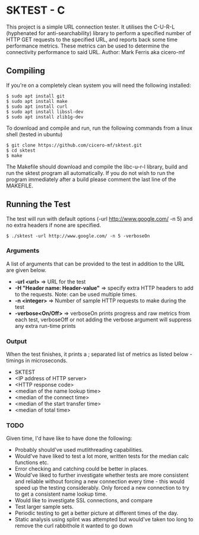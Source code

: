 SKTEST - C
============

This project is a simple URL connection tester. It utilises the C-U-R-L (hyphenated for anti-searchability)
library to perform a specified number of HTTP GET requests to the specified URL, and reports back some 
time performance metrics.  These metrics can be used to determine the connectivity performance to 
said URL.
Author: Mark Ferris aka cicero-mf

## Compiling

If you're on a completely clean system you will need the following installed:

```shell
$ sudo apt install git
$ sudo apt install make
$ sudo apt install curl
$ sudo apt install libssl-dev
$ sudo apt install zlib1g-dev
```

To download and compile and run, run the following commands from a linux shell (tested in ubuntu)

```shell
$ git clone https://github.com/cicero-mf/sktest.git
$ cd sktest
$ make
```

The Makefile should download and compile the libc-u-r-l library, build and run the sktest
program all automatically. 
If you do not wish to run the program immediately after a build please comment the last 
line of the MAKEFILE.

## Running the Test 

The test will run with default options (-url http://www.google.com/ -n 5) and no extra headers if none are specified. 

```shell
$ ./sktest -url http://www.google.com/ -n 5 -verboseOn
```

### Arguments

A list of arguments that can be provided to the test in addition to the URL are given below. 

-	**-url \<url\>** => URL for the test
-	**-H "Header name: Header-value"** => specify extra HTTP headers to add to the requests. Note: can be used multiple times.
-	**-n \<integer\>** => Number of sample HTTP requests to make during the test
-	**-verbose\<On/Off\>** => verboseOn prints progress and raw metrics from each test, verboseOff or not adding the verbose argument will suppress any extra run-time prints

### Output

When the test finishes, it prints a ; separated list of metrics as listed below - timings in microseconds.

- SKTEST
- \<IP address of HTTP server\>
- \<HTTP response code\>
- \<median of the name lookup time\>
- \<median of the connect time\>
- \<median of the start transfer time\>
- \<median of total time\>

### TODO

Given time, I'd have like to have done the following:

- Probably should've used mutlithreading capabilities. 
- Would've have liked to test a lot more, written tests for the median calc functions etc. 
- Error checking and catching could be better in places.  
- Would've liked to further investigate whether tests are more consistent and reliable without forcing a new connection every time - this would speed up the testing considerably. Only forced a new connection to try to get a consistent name lookup time.
- Would like to investigate SSL connections, and compare
- Test larger sample sets.  
- Periodic testing to get a better picture at different times of the day.
- Static analysis using splint was attempted but would've taken too long to remove the curl rabbithole it wanted to go down
